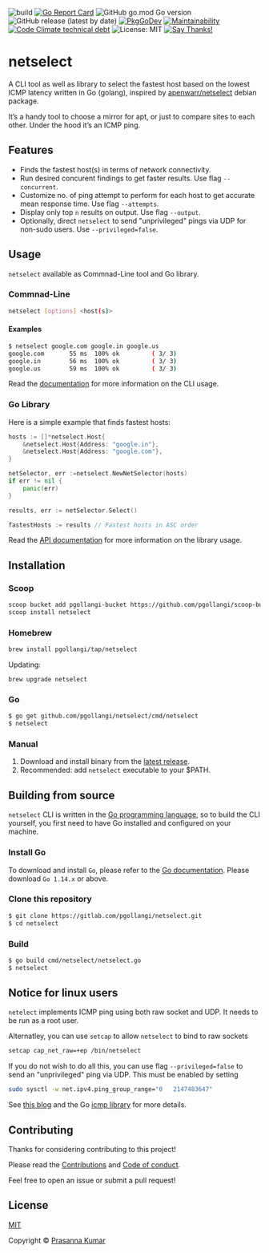 ![build](https://github.com/pgollangi/netselect/workflows/build/badge.svg?branch=master)
[![Go Report Card](https://goreportcard.com/badge/github.com/pgollangi/netselect)](https://goreportcard.com/report/github.com/pgollangi/netselect)
![GitHub go.mod Go version](https://img.shields.io/github/go-mod/go-version/pgollangi/netselect)
![GitHub release (latest by date)](https://img.shields.io/github/v/release/pgollangi/netselect)
[![PkgGoDev](https://pkg.go.dev/badge/github.com/pgollangi/netselect)](https://pkg.go.dev/github.com/pgollangi/netselect)
[![Maintainability](https://api.codeclimate.com/v1/badges/6236d95b7ca7a9554560/maintainability)](https://codeclimate.com/github/pgollangi/netselect/maintainability)
[![Code Climate technical debt](https://img.shields.io/codeclimate/tech-debt/pgollangi/netselect)](https://codeclimate.com/github/pgollangi/netselect/trends/technical_debt)
![License: MIT](https://img.shields.io/github/license/pgollangi/netselect)
[![Say Thanks!](https://img.shields.io/badge/Say%20Thanks-!-1EAEDB.svg)](https://saythanks.io/to/prassu158@gmail.com)
# netselect

A CLI tool as well as library to select the fastest host based on the lowest ICMP latency written in Go (golang), inspired by [apenwarr/netselect](https://github.com/apenwarr/netselect) debian package.

It’s a handy tool to choose a mirror for apt, or just to compare sites to each other. Under the hood it’s an ICMP ping.

## Features
- Finds the fastest host(s) in terms of network connectivity.
- Run desired concurent findings to get faster results. Use flag `--concurrent`.  
- Customize no. of ping attempt to perform for each host to get accurate mean response time. Use flag `--attempts`.
- Display only top `n` results on output. Use flag `--output`.
- Optionally, direct `netselect` to send "unprivileged" pings via UDP for non-sudo users. Use `--privileged=false`.

## Usage
`netselect` available as Commnad-Line tool and Go library.
### Commnad-Line

```sh
netselect [options] <host(s)>
```
#### Examples
```sh
$ netselect google.com google.in google.us
google.com       55 ms  100% ok         ( 3/ 3)
google.in        56 ms  100% ok         ( 3/ 3)
google.us        59 ms  100% ok         ( 3/ 3)
```

Read the  [documentation](https://pgollangi.github.io/netselect)  for more information on the CLI usage.

### Go Library

Here is a simple example that finds fastest hosts:

```go
hosts := []*netselect.Host{
    &netselect.Host{Address: "google.in"},
    &netselect.Host{Address: "google.com"},
}

netSelector, err :=netselect.NewNetSelector(hosts)
if err != nil {
    panic(err)
}

results, err := netSelector.Select()

fastestHosts := results // Fastest hosts in ASC order
```
Read the  [API documentation](https://pkg.go.dev/github.com/pgollangi/netselect) for more information on the library usage.

## Installation 

### Scoop
```sh
scoop bucket add pgollangi-bucket https://github.com/pgollangi/scoop-bucket.git
scoop install netselect
```
### Homebrew
```sh
brew install pgollangi/tap/netselect
```
Updating:
```
brew upgrade netselect
```
### Go
```sh
$ go get github.com/pgollangi/netselect/cmd/netselect
$ netselect
```

### Manual
1. Download and install binary from the [latest release](https://github.com/pgollangi/netselect/releases/latest).
2. Recommended: add `netselect` executable to your $PATH.

## Building from source

`netselect` CLI is written in the [Go programming language](https://golang.org/), so to build the CLI yourself, you first need to have Go installed and configured on your machine.

 ### Install Go

To download and install  `Go`, please refer to the  [Go documentation](https://golang.org/doc/install). Please download  `Go 1.14.x`  or above.

### Clone this repository
```sh
$ git clone https://gitlab.com/pgollangi/netselect.git
$ cd netselect
```
### Build

```sh
$ go build cmd/netselect/netselect.go
$ netselect

```

## Notice for linux users
`netelect` implements ICMP ping using both raw socket and UDP. It needs to be run as a root user.

Alternatley, you can use `setcap` to allow `netselect` to bind to raw sockets
```sh
setcap cap_net_raw=+ep /bin/netselect
```
If you do not wish to do all this, you can use flag `--privileged=false` to send an "unprivileged" ping via UDP. This must be enabled by setting

```sh
sudo sysctl -w net.ipv4.ping_group_range="0   2147483647"
```

See [this blog](https://sturmflut.github.io/linux/ubuntu/2015/01/17/unprivileged-icmp-sockets-on-linux/) and the Go [icmp library](https://pkg.go.dev/golang.org/x/net/icmp?tab=doc) for more details.

## Contributing
Thanks for considering contributing to this project!

Please read the [Contributions](.github/CONTRIBUTING.md) and [Code of conduct](.github/CODE_OF_CONDUCT.md). 

Feel free to open an issue or submit a pull request!

## License

[MIT](LICENSE)

Copyright © [Prasanna Kumar](https://p11r.dev)

